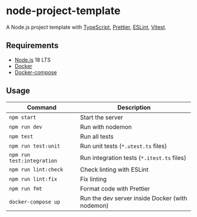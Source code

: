 # node-project-template

A Node.js project template with [TypeScript](https://www.typescriptlang.org/), [Prettier](https://prettier.io/), [ESLint](https://eslint.org/), [Vitest](https://vitest.dev/).

## Requirements

-   [Node.js](https://nodejs.org/en/) 18 LTS
-   [Docker](https://www.docker.com/)
-   [Docker-compose](https://docs.docker.com/compose/)

## Usage

| Command                    | Description                                     |
| -------------------------- | ----------------------------------------------- |
| `npm start`                | Start the server                                |
| `npm run dev`              | Run with nodemon                                |
| `npm test`                 | Run all tests                                   |
| `npm run test:unit`        | Run unit tests (`*.utest.ts` files)             |
| `npm run test:integration` | Run integration tests (`*.itest.ts` files)      |
| `npm run lint:check`       | Check linting with ESLint                       |
| `npm run lint:fix`         | Fix linting                                     |
| `npm run fmt`              | Format code with Prettier                       |
| `docker-compose up`        | Run the dev server inside Docker (with nodemon) |
